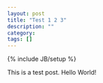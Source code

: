 ```yaml
---
layout: post
title: "Test 1 2 3"
description: ""
category: 
tags: []
---
```

{% include JB/setup %}

This is a test post. Hello World!
